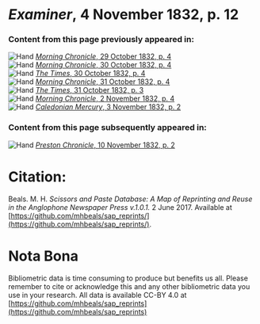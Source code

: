 # *Examiner*, 4 November 1832, p. 12  
  
### Content from this page previously appeared in:  
![Hand](http://scissorsandpaste.net/wp-content/uploads/2017/06/smallhandpointer.png) [*Morning Chronicle*, 29 October 1832, p. 4](https://mhbeals.github.io/sap_html/Morning-Chronicle/Morning-Chronicle-29-October-1832-p-4)  
![Hand](http://scissorsandpaste.net/wp-content/uploads/2017/06/smallhandpointer.png) [*Morning Chronicle*, 30 October 1832, p. 4](https://mhbeals.github.io/sap_html/Morning-Chronicle/Morning-Chronicle-30-October-1832-p-4)  
![Hand](http://scissorsandpaste.net/wp-content/uploads/2017/06/smallhandpointer.png) [*The Times*, 30 October 1832, p. 4](https://mhbeals.github.io/sap_html/The-Times/The-Times-30-October-1832-p-4)  
![Hand](http://scissorsandpaste.net/wp-content/uploads/2017/06/smallhandpointer.png) [*Morning Chronicle*, 31 October 1832, p. 4](https://mhbeals.github.io/sap_html/Morning-Chronicle/Morning-Chronicle-31-October-1832-p-4)  
![Hand](http://scissorsandpaste.net/wp-content/uploads/2017/06/smallhandpointer.png) [*The Times*, 31 October 1832, p. 3](https://mhbeals.github.io/sap_html/The-Times/The-Times-31-October-1832-p-3)  
![Hand](http://scissorsandpaste.net/wp-content/uploads/2017/06/smallhandpointer.png) [*Morning Chronicle*, 2 November 1832, p. 4](https://mhbeals.github.io/sap_html/Morning-Chronicle/Morning-Chronicle-2-November-1832-p-4)  
![Hand](http://scissorsandpaste.net/wp-content/uploads/2017/06/smallhandpointer.png) [*Caledonian Mercury*, 3 November 1832, p. 2](https://mhbeals.github.io/sap_html/Caledonian-Mercury/Caledonian-Mercury-3-November-1832-p-2)  
  
### Content from this page subsequently appeared in:  
![Hand](http://scissorsandpaste.net/wp-content/uploads/2017/06/smallhandpointer.png) [*Preston Chronicle*, 10 November 1832, p. 2](https://mhbeals.github.io/sap_html/Preston-Chronicle/Preston-Chronicle-10-November-1832-p-2)  


# Citation: 

Beals. M. H. *Scissors and Paste Database: A Map of Reprinting and Reuse in the Anglophone Newspaper Press v.1.0.1.* 2 June 2017. Available at [https://github.com/mhbeals/sap_reprints/](https://github.com/mhbeals/sap_reprints/). 

# Nota Bona

Bibliometric data is time consuming to produce but benefits us all. Please remember to cite or acknowledge this and any other bibliometric data you use in your research. All data is available CC-BY 4.0 at [https://github.com/mhbeals/sap_reprints](https://github.com/mhbeals/sap_reprints)